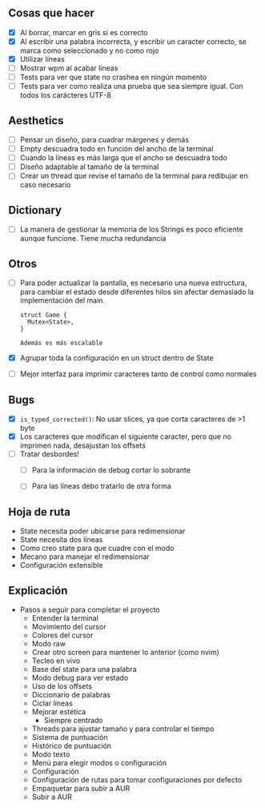 ## Cosas que hacer
- [X] Al borrar, marcar en gris si es correcto
- [X] Al escribir una palabra incorrecta, y escribir un caracter correcto, se marca como seleccionado y no como rojo
- [X] Utilizar líneas
- [ ] Mostrar wpm al acabar líneas
- [ ] Tests para ver que state no crashea en ningún momento
- [ ] Tests para ver como realiza una prueba que sea siempre igual. Con todos los carácteres UTF-8

## Aesthetics
- [ ] Pensar un diseño, para cuadrar márgenes y demás
- [ ] Empty descuadra todo en función del ancho de la terminal
- [ ] Cuando la líneas es más larga que el ancho se descuadra todo
- [ ] Diseño adaptable al tamaño de la terminal
- [ ] Crear un thread que revise el tamaño de la terminal para redibujar en caso necesario

## Dictionary
- [ ] La manera de gestionar la memoria de los Strings es poco eficiente aunque funcione.
        Tiene mucha redundancia

## Otros
- [ ] Para poder actualizar la pantalla, es necesario una nueva estructura, para cambiar el estado
      desde diferentes hilos sin afectar demasiado la implementación del main.

      struct Game {
        Mutex<State>,
      }

      Además es más escalable
- [X] Agrupar toda la configuración en un struct dentro de State
- [ ] Mejor interfaz para imprimir caracteres tanto de control como normales

## Bugs
- [X] `is_typed_corrected()`: No usar slices, ya que corta caracteres de >1 byte
- [X] Los caracteres que modifican el siguiente caracter, pero que no imprimen nada, desajustan los offsets
- [ ] Tratar desbordes!
    - [ ] Para la información de debug cortar lo sobrante
    - [ ] Para las líneas debo tratarlo de otra forma
        

## Hoja de ruta

- State necesita poder ubicarse para redimensionar
- State necesita dos líneas
- Como creo state para que cuadre con el modo
- Mecano para manejar el redimensionar
- Configuración extensible

## Explicación

- Pasos a seguir para completar el proyecto
    - Entender la terminal
    - Movimiento del cursor
    - Colores del cursor
    - Modo raw
    - Crear otro screen para mantener lo anterior (como nvim)
    - Tecleo en vivo
    - Base del state para una palabra
    - Modo debug para ver estado
    - Uso de los offsets
    - Diccionario de palabras
    - Ciclar líneas
    - Mejorar estética
        - Siempre centrado
    - Threads para ajustar tamaño y para controlar el tiempo
    - Sistema de puntuación
    - Histórico de puntuación
    - Modo texto
    - Menú para elegir modos o configuración
    - Configuración
    - Configuración de rutas para tomar configuraciones por defecto
    - Empaquetar para subir a AUR
    - Subir a AUR
